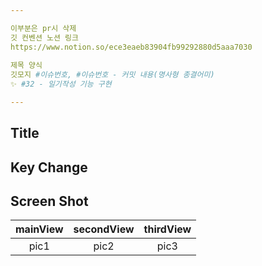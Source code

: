 ```yaml
---

이부분은 pr시 삭제  
깃 컨벤션 노션 링크  
https://www.notion.so/ece3eaeb83904fb99292880d5aaa7030  
  
제목 양식  
깃모지 #이슈번호, #이슈번호 - 커밋 내용(명사형 종결어미)  
✨ #32 - 일기작성 기능 구현  

---
```

## Title

## Key Change

## Screen Shot

|mainView|secondView|thirdView|
|:---:|:---:|:---:|
|pic1|pic2|pic3|
